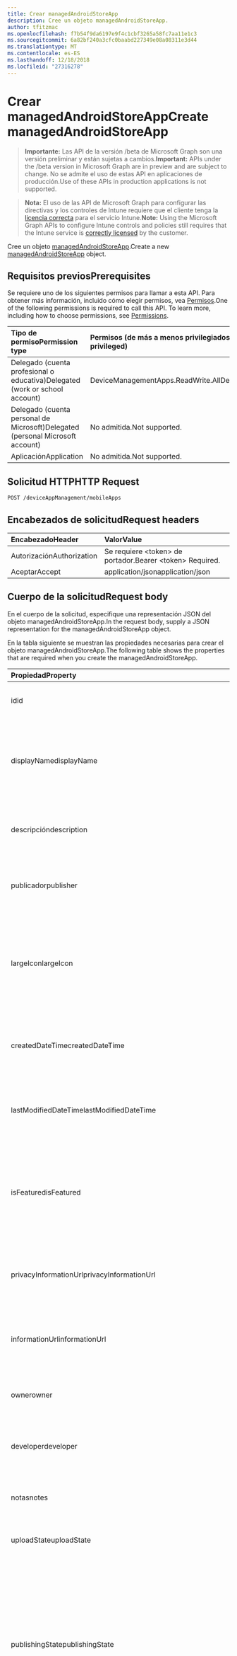 ```yaml
---
title: Crear managedAndroidStoreApp
description: Cree un objeto managedAndroidStoreApp.
author: tfitzmac
ms.openlocfilehash: f7b54f9da6197e9f4c1cbf3265a58fc7aa11e1c3
ms.sourcegitcommit: 6a82bf240a3cfc0baabd227349e08a08311e3d44
ms.translationtype: MT
ms.contentlocale: es-ES
ms.lasthandoff: 12/18/2018
ms.locfileid: "27316278"
---
```

# <a name="create-managedandroidstoreapp"></a><span data-ttu-id="cb1d0-103">Crear managedAndroidStoreApp</span><span class="sxs-lookup"><span data-stu-id="cb1d0-103">Create managedAndroidStoreApp</span></span>

> <span data-ttu-id="cb1d0-104">**Importante:** Las API de la versión /beta de Microsoft Graph son una versión preliminar y están sujetas a cambios.</span><span class="sxs-lookup"><span data-stu-id="cb1d0-104">**Important:** APIs under the /beta version in Microsoft Graph are in preview and are subject to change.</span></span> <span data-ttu-id="cb1d0-105">No se admite el uso de estas API en aplicaciones de producción.</span><span class="sxs-lookup"><span data-stu-id="cb1d0-105">Use of these APIs in production applications is not supported.</span></span>

> <span data-ttu-id="cb1d0-106">**Nota:** El uso de las API de Microsoft Graph para configurar las directivas y los controles de Intune requiere que el cliente tenga la [licencia correcta](https://go.microsoft.com/fwlink/?linkid=839381) para el servicio Intune.</span><span class="sxs-lookup"><span data-stu-id="cb1d0-106">**Note:** Using the Microsoft Graph APIs to configure Intune controls and policies still requires that the Intune service is [correctly licensed](https://go.microsoft.com/fwlink/?linkid=839381) by the customer.</span></span>

<span data-ttu-id="cb1d0-107">Cree un objeto [managedAndroidStoreApp](../resources/intune-apps-managedandroidstoreapp.md).</span><span class="sxs-lookup"><span data-stu-id="cb1d0-107">Create a new [managedAndroidStoreApp](../resources/intune-apps-managedandroidstoreapp.md) object.</span></span>
## <a name="prerequisites"></a><span data-ttu-id="cb1d0-108">Requisitos previos</span><span class="sxs-lookup"><span data-stu-id="cb1d0-108">Prerequisites</span></span>
<span data-ttu-id="cb1d0-p102">Se requiere uno de los siguientes permisos para llamar a esta API. Para obtener más información, incluido cómo elegir permisos, vea [Permisos](/graph/permissions-reference).</span><span class="sxs-lookup"><span data-stu-id="cb1d0-p102">One of the following permissions is required to call this API. To learn more, including how to choose permissions, see [Permissions](/graph/permissions-reference).</span></span>

|<span data-ttu-id="cb1d0-111">Tipo de permiso</span><span class="sxs-lookup"><span data-stu-id="cb1d0-111">Permission type</span></span>|<span data-ttu-id="cb1d0-112">Permisos (de más a menos privilegiados)</span><span class="sxs-lookup"><span data-stu-id="cb1d0-112">Permissions (from most to least privileged)</span></span>|
|:---|:---|
|<span data-ttu-id="cb1d0-113">Delegado (cuenta profesional o educativa)</span><span class="sxs-lookup"><span data-stu-id="cb1d0-113">Delegated (work or school account)</span></span>|<span data-ttu-id="cb1d0-114">DeviceManagementApps.ReadWrite.All</span><span class="sxs-lookup"><span data-stu-id="cb1d0-114">DeviceManagementApps.ReadWrite.All</span></span>|
|<span data-ttu-id="cb1d0-115">Delegado (cuenta personal de Microsoft)</span><span class="sxs-lookup"><span data-stu-id="cb1d0-115">Delegated (personal Microsoft account)</span></span>|<span data-ttu-id="cb1d0-116">No admitida.</span><span class="sxs-lookup"><span data-stu-id="cb1d0-116">Not supported.</span></span>|
|<span data-ttu-id="cb1d0-117">Aplicación</span><span class="sxs-lookup"><span data-stu-id="cb1d0-117">Application</span></span>|<span data-ttu-id="cb1d0-118">No admitida.</span><span class="sxs-lookup"><span data-stu-id="cb1d0-118">Not supported.</span></span>|

## <a name="http-request"></a><span data-ttu-id="cb1d0-119">Solicitud HTTP</span><span class="sxs-lookup"><span data-stu-id="cb1d0-119">HTTP Request</span></span>
<!-- {
  "blockType": "ignored"
}
-->
``` http
POST /deviceAppManagement/mobileApps
```

## <a name="request-headers"></a><span data-ttu-id="cb1d0-120">Encabezados de solicitud</span><span class="sxs-lookup"><span data-stu-id="cb1d0-120">Request headers</span></span>
|<span data-ttu-id="cb1d0-121">Encabezado</span><span class="sxs-lookup"><span data-stu-id="cb1d0-121">Header</span></span>|<span data-ttu-id="cb1d0-122">Valor</span><span class="sxs-lookup"><span data-stu-id="cb1d0-122">Value</span></span>|
|:---|:---|
|<span data-ttu-id="cb1d0-123">Autorización</span><span class="sxs-lookup"><span data-stu-id="cb1d0-123">Authorization</span></span>|<span data-ttu-id="cb1d0-124">Se requiere &lt;token&gt; de portador.</span><span class="sxs-lookup"><span data-stu-id="cb1d0-124">Bearer &lt;token&gt; Required.</span></span>|
|<span data-ttu-id="cb1d0-125">Aceptar</span><span class="sxs-lookup"><span data-stu-id="cb1d0-125">Accept</span></span>|<span data-ttu-id="cb1d0-126">application/json</span><span class="sxs-lookup"><span data-stu-id="cb1d0-126">application/json</span></span>|

## <a name="request-body"></a><span data-ttu-id="cb1d0-127">Cuerpo de la solicitud</span><span class="sxs-lookup"><span data-stu-id="cb1d0-127">Request body</span></span>
<span data-ttu-id="cb1d0-128">En el cuerpo de la solicitud, especifique una representación JSON del objeto managedAndroidStoreApp.</span><span class="sxs-lookup"><span data-stu-id="cb1d0-128">In the request body, supply a JSON representation for the managedAndroidStoreApp object.</span></span>

<span data-ttu-id="cb1d0-129">En la tabla siguiente se muestran las propiedades necesarias para crear el objeto managedAndroidStoreApp.</span><span class="sxs-lookup"><span data-stu-id="cb1d0-129">The following table shows the properties that are required when you create the managedAndroidStoreApp.</span></span>

|<span data-ttu-id="cb1d0-130">Propiedad</span><span class="sxs-lookup"><span data-stu-id="cb1d0-130">Property</span></span>|<span data-ttu-id="cb1d0-131">Tipo</span><span class="sxs-lookup"><span data-stu-id="cb1d0-131">Type</span></span>|<span data-ttu-id="cb1d0-132">Descripción</span><span class="sxs-lookup"><span data-stu-id="cb1d0-132">Description</span></span>|
|:---|:---|:---|
|<span data-ttu-id="cb1d0-133">id</span><span class="sxs-lookup"><span data-stu-id="cb1d0-133">id</span></span>|<span data-ttu-id="cb1d0-134">String</span><span class="sxs-lookup"><span data-stu-id="cb1d0-134">String</span></span>|<span data-ttu-id="cb1d0-135">Clave de la entidad.</span><span class="sxs-lookup"><span data-stu-id="cb1d0-135">Key of the entity.</span></span> <span data-ttu-id="cb1d0-136">Heredado de [mobileApp](../resources/intune-apps-mobileapp.md).</span><span class="sxs-lookup"><span data-stu-id="cb1d0-136">Inherited from [mobileApp](../resources/intune-apps-mobileapp.md)</span></span>|
|<span data-ttu-id="cb1d0-137">displayName</span><span class="sxs-lookup"><span data-stu-id="cb1d0-137">displayName</span></span>|<span data-ttu-id="cb1d0-138">String</span><span class="sxs-lookup"><span data-stu-id="cb1d0-138">String</span></span>|<span data-ttu-id="cb1d0-139">Título de la aplicación importado o proporcionado por el administrador.</span><span class="sxs-lookup"><span data-stu-id="cb1d0-139">The admin provided or imported title of the app.</span></span> <span data-ttu-id="cb1d0-140">Heredado de [mobileApp](../resources/intune-apps-mobileapp.md).</span><span class="sxs-lookup"><span data-stu-id="cb1d0-140">Inherited from [mobileApp](../resources/intune-apps-mobileapp.md)</span></span>|
|<span data-ttu-id="cb1d0-141">descripción</span><span class="sxs-lookup"><span data-stu-id="cb1d0-141">description</span></span>|<span data-ttu-id="cb1d0-142">String</span><span class="sxs-lookup"><span data-stu-id="cb1d0-142">String</span></span>|<span data-ttu-id="cb1d0-143">Descripción de la aplicación.</span><span class="sxs-lookup"><span data-stu-id="cb1d0-143">The description of the app.</span></span> <span data-ttu-id="cb1d0-144">Heredado de [mobileApp](../resources/intune-apps-mobileapp.md).</span><span class="sxs-lookup"><span data-stu-id="cb1d0-144">Inherited from [mobileApp](../resources/intune-apps-mobileapp.md)</span></span>|
|<span data-ttu-id="cb1d0-145">publicador</span><span class="sxs-lookup"><span data-stu-id="cb1d0-145">publisher</span></span>|<span data-ttu-id="cb1d0-146">String</span><span class="sxs-lookup"><span data-stu-id="cb1d0-146">String</span></span>|<span data-ttu-id="cb1d0-147">Publicador de la aplicación.</span><span class="sxs-lookup"><span data-stu-id="cb1d0-147">The publisher of the app.</span></span> <span data-ttu-id="cb1d0-148">Heredado de [mobileApp](../resources/intune-apps-mobileapp.md).</span><span class="sxs-lookup"><span data-stu-id="cb1d0-148">Inherited from [mobileApp](../resources/intune-apps-mobileapp.md)</span></span>|
|<span data-ttu-id="cb1d0-149">largeIcon</span><span class="sxs-lookup"><span data-stu-id="cb1d0-149">largeIcon</span></span>|[<span data-ttu-id="cb1d0-150">mimeContent</span><span class="sxs-lookup"><span data-stu-id="cb1d0-150">mimeContent</span></span>](../resources/intune-shared-mimecontent.md)|<span data-ttu-id="cb1d0-151">Icono grande que se mostrará en los detalles de la aplicación y se usa para cargar el icono.</span><span class="sxs-lookup"><span data-stu-id="cb1d0-151">The large icon, to be displayed in the app details and used for upload of the icon.</span></span> <span data-ttu-id="cb1d0-152">Heredado de [mobileApp](../resources/intune-apps-mobileapp.md).</span><span class="sxs-lookup"><span data-stu-id="cb1d0-152">Inherited from [mobileApp](../resources/intune-apps-mobileapp.md)</span></span>|
|<span data-ttu-id="cb1d0-153">createdDateTime</span><span class="sxs-lookup"><span data-stu-id="cb1d0-153">createdDateTime</span></span>|<span data-ttu-id="cb1d0-154">DateTimeOffset</span><span class="sxs-lookup"><span data-stu-id="cb1d0-154">DateTimeOffset</span></span>|<span data-ttu-id="cb1d0-155">Fecha y hora de creación de la aplicación.</span><span class="sxs-lookup"><span data-stu-id="cb1d0-155">The date and time the app was created.</span></span> <span data-ttu-id="cb1d0-156">Heredado de [mobileApp](../resources/intune-apps-mobileapp.md).</span><span class="sxs-lookup"><span data-stu-id="cb1d0-156">Inherited from [mobileApp](../resources/intune-apps-mobileapp.md)</span></span>|
|<span data-ttu-id="cb1d0-157">lastModifiedDateTime</span><span class="sxs-lookup"><span data-stu-id="cb1d0-157">lastModifiedDateTime</span></span>|<span data-ttu-id="cb1d0-158">DateTimeOffset</span><span class="sxs-lookup"><span data-stu-id="cb1d0-158">DateTimeOffset</span></span>|<span data-ttu-id="cb1d0-159">Fecha y hora de la última modificación de la aplicación.</span><span class="sxs-lookup"><span data-stu-id="cb1d0-159">The date and time the app was last modified.</span></span> <span data-ttu-id="cb1d0-160">Heredado de [mobileApp](../resources/intune-apps-mobileapp.md).</span><span class="sxs-lookup"><span data-stu-id="cb1d0-160">Inherited from [mobileApp](../resources/intune-apps-mobileapp.md)</span></span>|
|<span data-ttu-id="cb1d0-161">isFeatured</span><span class="sxs-lookup"><span data-stu-id="cb1d0-161">isFeatured</span></span>|<span data-ttu-id="cb1d0-162">Boolean</span><span class="sxs-lookup"><span data-stu-id="cb1d0-162">Boolean</span></span>|<span data-ttu-id="cb1d0-163">Valor que indica si el administrador ha marcado la aplicación como destacada. Heredado de [mobileApp](../resources/intune-apps-mobileapp.md).</span><span class="sxs-lookup"><span data-stu-id="cb1d0-163">The value indicating whether the app is marked as featured by the admin. Inherited from [mobileApp](../resources/intune-apps-mobileapp.md)</span></span>|
|<span data-ttu-id="cb1d0-164">privacyInformationUrl</span><span class="sxs-lookup"><span data-stu-id="cb1d0-164">privacyInformationUrl</span></span>|<span data-ttu-id="cb1d0-165">String</span><span class="sxs-lookup"><span data-stu-id="cb1d0-165">String</span></span>|<span data-ttu-id="cb1d0-166">La dirección URL de la declaración de privacidad.</span><span class="sxs-lookup"><span data-stu-id="cb1d0-166">The privacy statement Url.</span></span> <span data-ttu-id="cb1d0-167">Heredado de [mobileApp](../resources/intune-apps-mobileapp.md).</span><span class="sxs-lookup"><span data-stu-id="cb1d0-167">Inherited from [mobileApp](../resources/intune-apps-mobileapp.md)</span></span>|
|<span data-ttu-id="cb1d0-168">informationUrl</span><span class="sxs-lookup"><span data-stu-id="cb1d0-168">informationUrl</span></span>|<span data-ttu-id="cb1d0-169">String</span><span class="sxs-lookup"><span data-stu-id="cb1d0-169">String</span></span>|<span data-ttu-id="cb1d0-170">La dirección URL para obtener más información.</span><span class="sxs-lookup"><span data-stu-id="cb1d0-170">The more information Url.</span></span> <span data-ttu-id="cb1d0-171">Heredado de [mobileApp](../resources/intune-apps-mobileapp.md).</span><span class="sxs-lookup"><span data-stu-id="cb1d0-171">Inherited from [mobileApp](../resources/intune-apps-mobileapp.md)</span></span>|
|<span data-ttu-id="cb1d0-172">owner</span><span class="sxs-lookup"><span data-stu-id="cb1d0-172">owner</span></span>|<span data-ttu-id="cb1d0-173">String</span><span class="sxs-lookup"><span data-stu-id="cb1d0-173">String</span></span>|<span data-ttu-id="cb1d0-174">Propietario de la aplicación.</span><span class="sxs-lookup"><span data-stu-id="cb1d0-174">The owner of the app.</span></span> <span data-ttu-id="cb1d0-175">Heredado de [mobileApp](../resources/intune-apps-mobileapp.md).</span><span class="sxs-lookup"><span data-stu-id="cb1d0-175">Inherited from [mobileApp](../resources/intune-apps-mobileapp.md)</span></span>|
|<span data-ttu-id="cb1d0-176">developer</span><span class="sxs-lookup"><span data-stu-id="cb1d0-176">developer</span></span>|<span data-ttu-id="cb1d0-177">String</span><span class="sxs-lookup"><span data-stu-id="cb1d0-177">String</span></span>|<span data-ttu-id="cb1d0-178">Desarrollador de la aplicación.</span><span class="sxs-lookup"><span data-stu-id="cb1d0-178">The developer of the app.</span></span> <span data-ttu-id="cb1d0-179">Heredado de [mobileApp](../resources/intune-apps-mobileapp.md).</span><span class="sxs-lookup"><span data-stu-id="cb1d0-179">Inherited from [mobileApp](../resources/intune-apps-mobileapp.md)</span></span>|
|<span data-ttu-id="cb1d0-180">notas</span><span class="sxs-lookup"><span data-stu-id="cb1d0-180">notes</span></span>|<span data-ttu-id="cb1d0-181">String</span><span class="sxs-lookup"><span data-stu-id="cb1d0-181">String</span></span>|<span data-ttu-id="cb1d0-182">Notas de la aplicación.</span><span class="sxs-lookup"><span data-stu-id="cb1d0-182">Notes for the app.</span></span> <span data-ttu-id="cb1d0-183">Heredado de [mobileApp](../resources/intune-apps-mobileapp.md).</span><span class="sxs-lookup"><span data-stu-id="cb1d0-183">Inherited from [mobileApp](../resources/intune-apps-mobileapp.md)</span></span>|
|<span data-ttu-id="cb1d0-184">uploadState</span><span class="sxs-lookup"><span data-stu-id="cb1d0-184">uploadState</span></span>|<span data-ttu-id="cb1d0-185">Int32</span><span class="sxs-lookup"><span data-stu-id="cb1d0-185">Int32</span></span>|<span data-ttu-id="cb1d0-186">El estado de carga.</span><span class="sxs-lookup"><span data-stu-id="cb1d0-186">The upload state.</span></span> <span data-ttu-id="cb1d0-187">Heredado de [mobileApp](../resources/intune-apps-mobileapp.md).</span><span class="sxs-lookup"><span data-stu-id="cb1d0-187">Inherited from [mobileApp](../resources/intune-apps-mobileapp.md)</span></span>|
|<span data-ttu-id="cb1d0-188">publishingState</span><span class="sxs-lookup"><span data-stu-id="cb1d0-188">publishingState</span></span>|[<span data-ttu-id="cb1d0-189">mobileAppPublishingState</span><span class="sxs-lookup"><span data-stu-id="cb1d0-189">mobileAppPublishingState</span></span>](../resources/intune-apps-mobileapppublishingstate.md)|<span data-ttu-id="cb1d0-190">Estado de publicación de la aplicación.</span><span class="sxs-lookup"><span data-stu-id="cb1d0-190">The publishing state for the app.</span></span> <span data-ttu-id="cb1d0-191">La aplicación no puede asignarse a menos que se publique.</span><span class="sxs-lookup"><span data-stu-id="cb1d0-191">The app cannot be assigned unless the app is published.</span></span> <span data-ttu-id="cb1d0-192">Se hereda de [mobileApp](../resources/intune-apps-mobileapp.md).</span><span class="sxs-lookup"><span data-stu-id="cb1d0-192">Inherited from [mobileApp](../resources/intune-apps-mobileapp.md).</span></span> <span data-ttu-id="cb1d0-193">Los valores posibles son: `notPublished`, `processing` y `published`.</span><span class="sxs-lookup"><span data-stu-id="cb1d0-193">Possible values are: `notPublished`, `processing`, `published`.</span></span>|
|<span data-ttu-id="cb1d0-194">appAvailability</span><span class="sxs-lookup"><span data-stu-id="cb1d0-194">appAvailability</span></span>|[<span data-ttu-id="cb1d0-195">managedAppAvailability</span><span class="sxs-lookup"><span data-stu-id="cb1d0-195">managedAppAvailability</span></span>](../resources/intune-apps-managedappavailability.md)|<span data-ttu-id="cb1d0-196">Disponibilidad de la aplicación.</span><span class="sxs-lookup"><span data-stu-id="cb1d0-196">The Application's availability.</span></span> <span data-ttu-id="cb1d0-197">Se hereda de [managedApp](../resources/intune-apps-managedapp.md).</span><span class="sxs-lookup"><span data-stu-id="cb1d0-197">Inherited from [managedApp](../resources/intune-apps-managedapp.md).</span></span> <span data-ttu-id="cb1d0-198">Los valores posibles son: `global` y `lineOfBusiness`.</span><span class="sxs-lookup"><span data-stu-id="cb1d0-198">Possible values are: `global`, `lineOfBusiness`.</span></span>|
|<span data-ttu-id="cb1d0-199">versión</span><span class="sxs-lookup"><span data-stu-id="cb1d0-199">version</span></span>|<span data-ttu-id="cb1d0-200">String</span><span class="sxs-lookup"><span data-stu-id="cb1d0-200">String</span></span>|<span data-ttu-id="cb1d0-201">Versión de la aplicación.</span><span class="sxs-lookup"><span data-stu-id="cb1d0-201">The Application's version.</span></span> <span data-ttu-id="cb1d0-202">Heredado de [managedApp](../resources/intune-apps-managedapp.md)</span><span class="sxs-lookup"><span data-stu-id="cb1d0-202">Inherited from [managedApp](../resources/intune-apps-managedapp.md)</span></span>|
|<span data-ttu-id="cb1d0-203">packageId</span><span class="sxs-lookup"><span data-stu-id="cb1d0-203">packageId</span></span>|<span data-ttu-id="cb1d0-204">String</span><span class="sxs-lookup"><span data-stu-id="cb1d0-204">String</span></span>|<span data-ttu-id="cb1d0-205">El identificador de paquete de la aplicación.</span><span class="sxs-lookup"><span data-stu-id="cb1d0-205">The app's package ID.</span></span>|
|<span data-ttu-id="cb1d0-206">appStoreUrl</span><span class="sxs-lookup"><span data-stu-id="cb1d0-206">appStoreUrl</span></span>|<span data-ttu-id="cb1d0-207">String</span><span class="sxs-lookup"><span data-stu-id="cb1d0-207">String</span></span>|<span data-ttu-id="cb1d0-208">La AppStoreUrl de Android.</span><span class="sxs-lookup"><span data-stu-id="cb1d0-208">The Android AppStoreUrl.</span></span>|
|<span data-ttu-id="cb1d0-209">minimumSupportedOperatingSystem</span><span class="sxs-lookup"><span data-stu-id="cb1d0-209">minimumSupportedOperatingSystem</span></span>|[<span data-ttu-id="cb1d0-210">androidMinimumOperatingSystem</span><span class="sxs-lookup"><span data-stu-id="cb1d0-210">androidMinimumOperatingSystem</span></span>](../resources/intune-apps-androidminimumoperatingsystem.md)|<span data-ttu-id="cb1d0-211">El valor para el sistema operativo mínimo compatible.</span><span class="sxs-lookup"><span data-stu-id="cb1d0-211">The value for the minimum supported operating system.</span></span>|



## <a name="response"></a><span data-ttu-id="cb1d0-212">Respuesta</span><span class="sxs-lookup"><span data-stu-id="cb1d0-212">Response</span></span>
<span data-ttu-id="cb1d0-213">Si se ejecuta correctamente, este método devuelve un código de respuesta `201 Created` y un objeto [managedAndroidStoreApp](../resources/intune-apps-managedandroidstoreapp.md) en el cuerpo de la respuesta.</span><span class="sxs-lookup"><span data-stu-id="cb1d0-213">If successful, this method returns a `201 Created` response code and a [managedAndroidStoreApp](../resources/intune-apps-managedandroidstoreapp.md) object in the response body.</span></span>

## <a name="example"></a><span data-ttu-id="cb1d0-214">Ejemplo</span><span class="sxs-lookup"><span data-stu-id="cb1d0-214">Example</span></span>
### <a name="request"></a><span data-ttu-id="cb1d0-215">Solicitud</span><span class="sxs-lookup"><span data-stu-id="cb1d0-215">Request</span></span>
<span data-ttu-id="cb1d0-216">Aquí tiene un ejemplo de la solicitud.</span><span class="sxs-lookup"><span data-stu-id="cb1d0-216">Here is an example of the request.</span></span>
``` http
POST https://graph.microsoft.com/beta/deviceAppManagement/mobileApps
Content-type: application/json
Content-length: 1216

{
  "@odata.type": "#microsoft.graph.managedAndroidStoreApp",
  "displayName": "Display Name value",
  "description": "Description value",
  "publisher": "Publisher value",
  "largeIcon": {
    "@odata.type": "microsoft.graph.mimeContent",
    "type": "Type value",
    "value": "dmFsdWU="
  },
  "lastModifiedDateTime": "2017-01-01T00:00:35.1329464-08:00",
  "isFeatured": true,
  "privacyInformationUrl": "https://example.com/privacyInformationUrl/",
  "informationUrl": "https://example.com/informationUrl/",
  "owner": "Owner value",
  "developer": "Developer value",
  "notes": "Notes value",
  "uploadState": 11,
  "publishingState": "processing",
  "appAvailability": "lineOfBusiness",
  "version": "Version value",
  "packageId": "Package Id value",
  "appStoreUrl": "https://example.com/appStoreUrl/",
  "minimumSupportedOperatingSystem": {
    "@odata.type": "microsoft.graph.androidMinimumOperatingSystem",
    "v4_0": true,
    "v4_0_3": true,
    "v4_1": true,
    "v4_2": true,
    "v4_3": true,
    "v4_4": true,
    "v5_0": true,
    "v5_1": true,
    "v6_0": true,
    "v7_0": true,
    "v7_1": true,
    "v8_0": true,
    "v8_1": true,
    "v9_0": true
  }
}
```

### <a name="response"></a><span data-ttu-id="cb1d0-217">Respuesta</span><span class="sxs-lookup"><span data-stu-id="cb1d0-217">Response</span></span>
<span data-ttu-id="cb1d0-p119">Aquí tiene un ejemplo de la respuesta. Nota: Puede que el objeto de respuesta que aparece aquí se trunque para abreviar. Todas las propiedades se devolverán de una llamada real.</span><span class="sxs-lookup"><span data-stu-id="cb1d0-p119">Here is an example of the response. Note: The response object shown here may be truncated for brevity. All of the properties will be returned from an actual call.</span></span>
``` http
HTTP/1.1 201 Created
Content-Type: application/json
Content-Length: 1324

{
  "@odata.type": "#microsoft.graph.managedAndroidStoreApp",
  "id": "89e7e991-e991-89e7-91e9-e78991e9e789",
  "displayName": "Display Name value",
  "description": "Description value",
  "publisher": "Publisher value",
  "largeIcon": {
    "@odata.type": "microsoft.graph.mimeContent",
    "type": "Type value",
    "value": "dmFsdWU="
  },
  "createdDateTime": "2017-01-01T00:02:43.5775965-08:00",
  "lastModifiedDateTime": "2017-01-01T00:00:35.1329464-08:00",
  "isFeatured": true,
  "privacyInformationUrl": "https://example.com/privacyInformationUrl/",
  "informationUrl": "https://example.com/informationUrl/",
  "owner": "Owner value",
  "developer": "Developer value",
  "notes": "Notes value",
  "uploadState": 11,
  "publishingState": "processing",
  "appAvailability": "lineOfBusiness",
  "version": "Version value",
  "packageId": "Package Id value",
  "appStoreUrl": "https://example.com/appStoreUrl/",
  "minimumSupportedOperatingSystem": {
    "@odata.type": "microsoft.graph.androidMinimumOperatingSystem",
    "v4_0": true,
    "v4_0_3": true,
    "v4_1": true,
    "v4_2": true,
    "v4_3": true,
    "v4_4": true,
    "v5_0": true,
    "v5_1": true,
    "v6_0": true,
    "v7_0": true,
    "v7_1": true,
    "v8_0": true,
    "v8_1": true,
    "v9_0": true
  }
}
```





